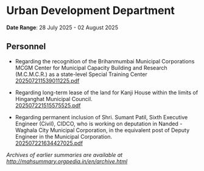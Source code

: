 # Urban Development Department

**Date Range**: 28 July 2025 - 02 August 2025


## Personnel
- Regarding the recognition of the Brihanmumbai Municipal Corporations MCGM Center for Municipal Capacity Building and Research (M.C.M.C.R.) as a state-level Special Training Center\
  [202507211539011225.pdf](https://gr.maharashtra.gov.in/Site/Upload/Government%20Resolutions/English/202507211539011225.pdf)

- Regarding long-term lease of the land for Kanji House within the limits of Hinganghat Municipal Council.\
  [202507221515575525.pdf](https://gr.maharashtra.gov.in/Site/Upload/Government%20Resolutions/English/202507221515575525.pdf)

- Regarding permanent inclusion of Shri. Sumant Patil, Sixth Executive Engineer (Civil), CIDCO, who is working on deputation in Nanded - Waghala City Municipal Corporation, in the equivalent post of Deputy Engineer in the Municipal Corporation.\
  [202507221634427025.pdf](https://gr.maharashtra.gov.in/Site/Upload/Government%20Resolutions/English/202507221634427025.pdf)


*Archives of earlier summaries are available at http://mahsummary.orgpedia.in/en/archive.html*